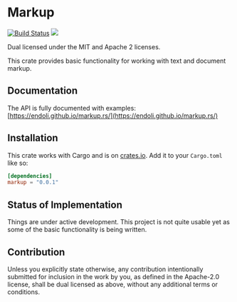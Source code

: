 # Markup

[![Build Status](https://travis-ci.org/endoli/markup.rs.svg?branch=master)](https://travis-ci.org/endoli/markup.rs)
[![](http://meritbadge.herokuapp.com/markup)](https://crates.io/crates/markup)

Dual licensed under the MIT and Apache 2 licenses.

This crate provides basic functionality for working with
text and document markup.

## Documentation

The API is fully documented with examples:
[https://endoli.github.io/markup.rs/](https://endoli.github.io/markup.rs/)

## Installation

This crate works with Cargo and is on
[crates.io](https://crates.io/crates/markup).
Add it to your `Cargo.toml` like so:

```toml
[dependencies]
markup = "0.0.1"
```

## Status of Implementation

Things are under active development. This project is not quite
usable yet as some of the basic functionality is being written.

## Contribution

Unless you explicitly state otherwise, any contribution
intentionally submitted for inclusion in the work by you,
as defined in the Apache-2.0 license, shall be dual licensed
as above, without any additional terms or conditions.
